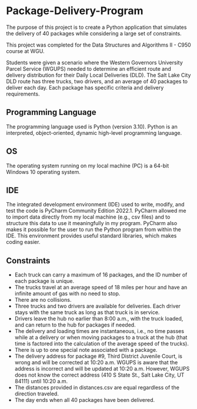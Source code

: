 # Package-Delivery-Program


The purpose of this project is to create a Python application that simulates the delivery of 40 packages while considering a large set of constraints.

This project was completed for the Data Structures and Algorithms II - C950 course at WGU.

Students were given a scenario where the Western Governors University Parcel Service (WGUPS) needed to determine an efficient route and delivery distribution for their Daily Local Deliveries (DLD).
The Salt Lake City DLD route has three trucks, two drivers, and an average of 40 packages to deliver each day. Each package has specific criteria and delivery requirements. 

## Programming Language

The programming language used is Python (version 3.10). Python is an interpreted, object-oriented, dynamic high-level programming language.

## OS

The operating system running on my local machine (PC) is a 64-bit Windows 10 operating system.

## IDE

The integrated development environment (IDE) used to write, modify, and test the code is PyCharm Community Edition 2022.1.
PyCharm allowed me to import data directly from my local machine (e.g., csv files) and to structure this data to use it meaningfully in my program.
PyCharm also makes it possible for the user to run the Python program from within the IDE. This environment provides useful standard libraries, which makes coding easier.

## Constraints

* Each truck can carry a maximum of 16 packages, and the ID number of each package is unique.
* The trucks travel at an average speed of 18 miles per hour and have an infinite amount of gas with no need to stop.
* There are no collisions.
* Three trucks and two drivers are available for deliveries. Each driver stays with the same truck as long as that truck is in service.
* Drivers leave the hub no earlier than 8:00 a.m., with the truck loaded, and can return to the hub for packages if needed.
* The delivery and loading times are instantaneous, i.e., no time passes while at a delivery or when moving packages to a truck at the hub (that time is factored into the calculation of the average speed of the trucks).
* There is up to one special note associated with a package.
* The delivery address for package #9, Third District Juvenile Court, is wrong and will be corrected at 10:20 a.m.
  WGUPS is aware that the address is incorrect and will be updated at 10:20 a.m.
  However, WGUPS does not know the correct address (410 S State St., Salt Lake City, UT 84111) until 10:20 a.m.
* The distances provided in distances.csv are equal regardless of the direction traveled.
* The day ends when all 40 packages have been delivered.

